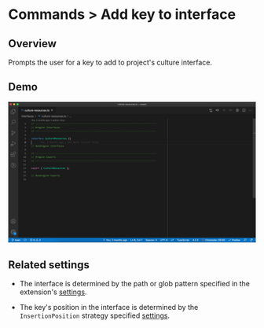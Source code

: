 # Commands > Add key to interface

## Overview

Prompts the user for a key to add to project's culture interface.

## Demo

![demo gif for 'Add key to interface' command](../../static/assets/examples/add-key-to-interface.gif)

## Related settings

-   The interface is determined by the path or glob pattern specified in the extension's [settings](../settings/culture-interface-path).

-   The key's position in the interface is determined by the `InsertionPosition` strategy specified [settings](../settings/insertion-position).
